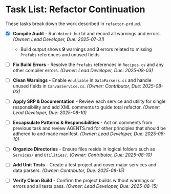 # Task List: Refactor Continuation

These tasks break down the work described in `refactor-prd.md`.

- [x] **Compile Audit** - Run `dotnet build` and record all warnings and errors. _(Owner: Lead Developer, Due: 2025-07-31)_
  - Build output shows **9** warnings and **3** errors related to missing `Prefabs` references and unused fields.
- [ ] **Fix Build Errors** - Resolve the `Prefabs` references in `Recipes.cs` and any other compiler errors. _(Owner: Lead Developer, Due: 2025-08-03)_
- [ ] **Clean Warnings** - Enable `#nullable` in `DataParsers.cs` and handle unused fields in `CanvasService.cs`. _(Owner: Contributor, Due: 2025-08-03)_
- [ ] **Apply SRP & Documentation** - Review each service and utility for single responsibility and add XML comments to guide total refactor. _(Owner: Lead Developer, Due: 2025-08-10)_
- [ ] **Encapsulate Patterns & Responsibilities** - Act on comments from previous task and review AGENTS.md for other principles that should be adhered to and made manifest. _(Owner: Lead Developer, Due: 2025-08-10)_
- [ ] **Organize Directories** - Ensure files reside in logical folders such as `Services/` and `Utilities/`. _(Owner: Contributor, Due: 2025-08-10)_
- [ ] **Add Unit Tests** - Create a test project and cover major services and data parsers. _(Owner: Contributor, Due: 2025-08-15)_
- [ ] **Verify Clean Build** - Confirm the project builds without warnings or errors and all tests pass. _(Owner: Lead Developer, Due: 2025-08-15)_

